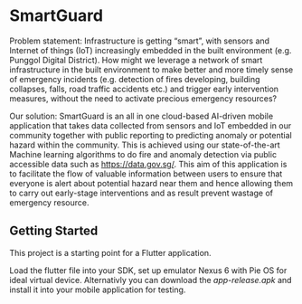 # SmartGuard

Problem statement:
Infrastructure is getting “smart”, with sensors and Internet of things (IoT) increasingly embedded in the built environment (e.g. Punggol Digital District). How might we leverage a network of smart infrastructure in the built environment to make better and more timely sense of emergency incidents (e.g. detection of fires developing, building collapses, falls, road traffic accidents etc.) and trigger early intervention measures, without the need to activate precious emergency resources?

Our solution: SmartGuard is an all in one cloud-based AI-driven mobile application that takes data collected from sensors and IoT embedded in our community together with public reporting to predicting anomaly or potential hazard within the community. This is achieved using our state-of-the-art Machine learning algorithms to do fire and anomaly detection via public accessible data such as https://data.gov.sg/.
This aim of this application is to facilitate the flow of valuable information between users to ensure that everyone is alert about potential hazard near them and hence allowing them to carry out early-stage interventions and as result prevent wastage of emergency resource.



## Getting Started

This project is a starting point for a Flutter application.

Load the flutter file into your SDK, set up emulator Nexus 6 with Pie OS for ideal virtual device. 
Alternativly you can download the *app-release.apk* and install it into your mobile application for testing.
